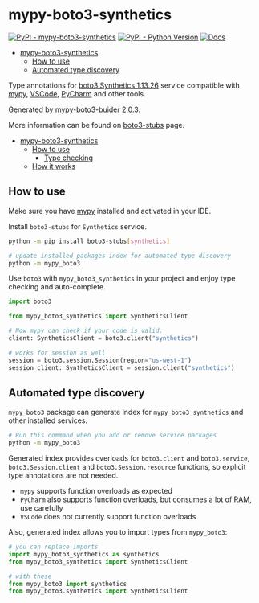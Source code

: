 # mypy-boto3-synthetics

[![PyPI - mypy-boto3-synthetics](https://img.shields.io/pypi/v/mypy-boto3-synthetics.svg?color=blue)](https://pypi.org/project/mypy-boto3-synthetics)
[![PyPI - Python Version](https://img.shields.io/pypi/pyversions/mypy-boto3-synthetics.svg?color=blue)](https://pypi.org/project/mypy-boto3-synthetics)
[![Docs](https://img.shields.io/readthedocs/mypy-boto3-builder.svg?color=blue)](https://mypy-boto3-builder.readthedocs.io/)

- [mypy-boto3-synthetics](#mypy-boto3-synthetics)
  - [How to use](#how-to-use)
  - [Automated type discovery](#automated-type-discovery)


Type annotations for
[boto3.Synthetics 1.13.26](https://boto3.amazonaws.com/v1/documentation/api/1.13.26/reference/services/synthetics.html#Synthetics) service
compatible with [mypy](https://github.com/python/mypy), [VSCode](https://code.visualstudio.com/),
[PyCharm](https://www.jetbrains.com/pycharm/) and other tools.

Generated by [mypy-boto3-buider 2.0.3](https://github.com/vemel/mypy_boto3_builder).

More information can be found on [boto3-stubs](https://pypi.org/project/boto3-stubs/) page.

- [mypy-boto3-synthetics](#mypy-boto3-synthetics)
  - [How to use](#how-to-use)
    - [Type checking](#type-checking)
  - [How it works](#how-it-works)

## How to use

Make sure you have [mypy](https://github.com/python/mypy) installed and activated in your IDE.

Install `boto3-stubs` for `Synthetics` service.

```bash
python -m pip install boto3-stubs[synthetics]

# update installed packages index for automated type discovery
python -m mypy_boto3
```

Use `boto3` with `mypy_boto3_synthetics` in your project and enjoy type checking and auto-complete.

```python
import boto3

from mypy_boto3_synthetics import SyntheticsClient

# Now mypy can check if your code is valid.
client: SyntheticsClient = boto3.client("synthetics")

# works for session as well
session = boto3.session.Session(region="us-west-1")
session_client: SyntheticsClient = session.client("synthetics")

```

## Automated type discovery

`mypy_boto3` package can generate index for `mypy_boto3_synthetics` and other installed services.

```bash
# Run this command when you add or remove service packages
python -m mypy_boto3
```

Generated index provides overloads for `boto3.client` and `boto3.service`,
`boto3.Session.client` and `boto3.Session.resource` functions,
so explicit type annotations are not needed.

- `mypy` supports function overloads as expected
- `PyCharm` also supports function overloads, but consumes a lot of RAM, use carefully
- `VSCode` does not currently support function overloads

Also, generated index allows you to import types from `mypy_boto3`:

```python
# you can replace imports
import mypy_boto3_synthetics as synthetics
from mypy_boto3_synthetics import SyntheticsClient

# with these
from mypy_boto3 import synthetics
from mypy_boto3.synthetics import SyntheticsClient
```